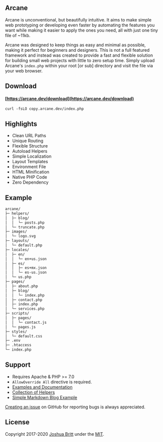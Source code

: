 ## Arcane

Arcane is unconventional, but beautifully intuitive. It aims to make simple web prototyping or developing even faster by automating the features you want while making it easier to apply the ones you need, all with just one tiny file of ~11kb.

Arcane was designed to keep things as easy and minimal as possible, making it perfect for beginners and designers. This is not a full featured framework and instead was created to provide a fast and flexible solution for building small web projects with little to zero setup time. Simply upload Arcane's `index.php` within your root [or sub] directory and visit the file via your web browser.

## Download

#### [https://arcane.dev/download](https://arcane.dev/download)

``` shell
curl -fsLO copy.arcane.dev/index.php
```

## Highlights

- Clean URL Paths
- Unique Routing
- Flexible Structure
- Autoload Helpers
- Simple Localization
- Layout Templates
- Environment File
- HTML Minification
- Native PHP Code
- Zero Dependency

## Example

``` txt
arcane/
├─ helpers/
│  ├─ blog/
│  │  └─ posts.php
│  └─ truncate.php
├─ images/
│  └─ logo.svg
├─ layouts/
│  └─ default.php
├─ locales/
│  ├─ en/
│  │  └─ en+us.json
│  ├─ es/
│  │  ├─ es+mx.json
│  │  └─ es-us.json
│  └─ us.php
├─ pages/
│  ├─ about.php
│  ├─ blog/
│  │  └─ index.php
│  ├─ contact.php
│  ├─ index.php
│  └─ services.php
├─ scripts/
│  ├─ pages/
│  │  └─ contact.js
│  └─ pages.js
├─ styles/
│  └─ default.css
├─ .env
├─ .htaccess
└─ index.php
```

## Support

- Requires Apache & PHP >= 7.0
- `AllowOverride All` directive is required.
- [Examples and Documentation](MANUAL.md)
- [Collection of Helpers](https://github.com/MEDIA76/helpers)
- [Simple Markdown Blog Example](https://github.com/capachow/arcane-blog)

[Creating an issue](https://github.com/MEDIA76/arcane/issues) on GitHub for reporting bugs is always appreciated.

## License

Copyright 2017-2020 [Joshua Britt](https://github.com/capachow) under the [MIT](LICENSE.md).
